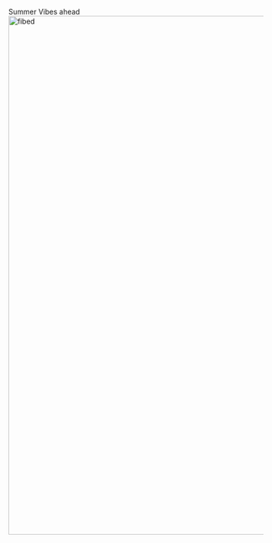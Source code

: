 Summer Vibes ahead
<img width="1024" height="1024" alt="fibed" src="https://github.com/user-attachments/assets/f4f6753a-44d6-492c-9b55-c1e40548dacb" />

